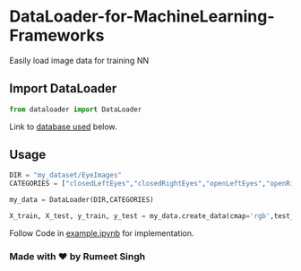 # DataLoader-for-MachineLearning-Frameworks
Easily load image data for training NN

## Import DataLoader

```python
from dataloader import DataLoader
```

Link to [database used](https://github.com/rumeetsingh/my_dataset) below.

## Usage

```python
DIR = "my_dataset/EyeImages"
CATEGORIES = ["closedLeftEyes","closedRightEyes","openLeftEyes","openRightEyes"]

my_data = DataLoader(DIR,CATEGORIES)

X_train, X_test, y_train, y_test = my_data.create_data(cmap='rgb',test_size=0.2,random_state=42,normalize=True)
```

Follow Code in [example.ipynb](https://github.com/rumeetsingh/DataLoader-for-MachineLearning-Frameworks/blob/master/example.ipynb) for implementation.

### Made with ❤️ by Rumeet Singh ###
